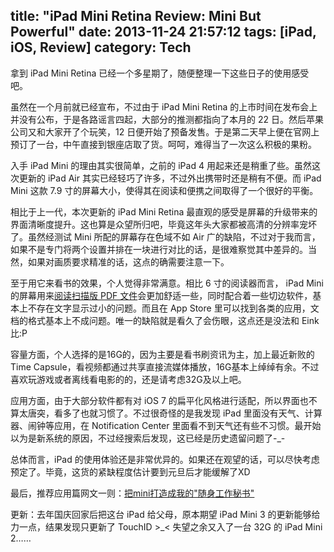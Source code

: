 title: "iPad Mini Retina Review: Mini But Powerful"
date: 2013-11-24 21:57:12
tags: [iPad, iOS, Review]
category: Tech
---

拿到 iPad Mini Retina 已经一个多星期了，随便整理一下这些日子的使用感受吧。

虽然在一个月前就已经宣布，不过由于 iPad Mini Retina 的上市时间在发布会上并没有公布，于是各路谣言四起，大部分的推测都指向了本月的 22 日。然后苹果公司又和大家开了个玩笑，12 日便开始了预备发售。于是第二天早上便在官网上预订了一台，中午直接到银座店取了货。呵呵，难得当了一次这么积极的果粉。
<!--more-->

入手 iPad Mini 的理由其实很简单，之前的 iPad 4 用起来还是稍重了些。虽然这次更新的 iPad Air 其实已经轻巧了许多，不过外出携带时还是稍有不便。而 iPad Mini 这款 7.9 寸的屏幕大小，使得其在阅读和便携之间取得了一个很好的平衡。

相比于上一代，本次更新的 iPad Mini Retina 最直观的感受是屏幕的升级带来的界面清晰度提升。这也算是众望所归吧，毕竟这年头大家都被高清的分辨率宠坏了。虽然经测试 Mini 所配的屏幕存在色域不如 Air 广的缺陷，不过对于我而言，如果不是专门将两个设置并排在一块进行对比的话，是很难察觉其中差异的。当然，如果对画质要求精准的话，这点的确需要注意一下。

至于用它来看书的效果，个人觉得非常满意。相比 6 寸的阅读器而言， iPad Mini 的屏幕用来[阅读扫描版 PDF 文件](http://www.zhihu.com/question/21871799?group_id=107519220#answer-3080405)会更加舒适一些，同时配合着一些切边软件，基本上不存在文字显示过小的问题。而且在 App Store 里可以找到各类的应用，文档的格式基本上不成问题。唯一的缺陷就是看久了会伤眼，这点还是没法和 Eink 比:P


容量方面，个人选择的是16G的，因为主要是看书刷资讯为主，加上最近新败的Time Capsule，看视频都通过共享直接流媒体播放，16G基本上绰绰有余。不过喜欢玩游戏或者离线看电影的的，还是请考虑32G及以上吧。

应用方面，由于大部分软件都有对 iOS 7 的扁平化风格进行适配，所以界面也不算太唐突，看多了也就习惯了。不过很奇怪的是我发现 iPad 里面没有天气、计算器、闹钟等应用，在 Notification Center 里面看不到天气还有些不习惯。最开始以为是新系统的原因，不过经搜索后发现，这已经是历史遗留问题了-_-

总体而言，iPad 的使用体验还是非常优异的。如果还在观望的话，可以尽快考虑预定了。毕竟，这货的紧缺程度估计要到元旦后才能缓解了XD

最后，推荐应用篇网文一则：[把mini打造成我的"随身工作秘书"](http://bbs.weiphone.com/read-htm-tid-5713167.html)

更新：去年国庆回家后把这台 iPad 给父母，原本期望 iPad Mini 3 的更新能够给力一点，结果发现只更新了 TouchID >_< 失望之余又入了一台 32G 的 iPad Mini 2……
